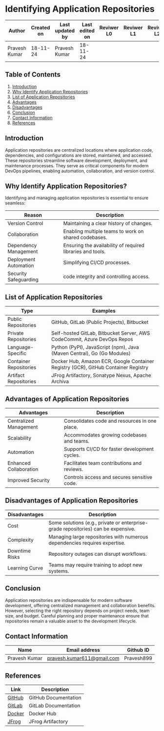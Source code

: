 # Identifying Application Repositories

| **Author** | **Created on** | **Last updated by** | **Last edited on** | **Reviwer L0** |**Reviwer L1** |**Reviwer L2** |
|------------|----------------|----------------------|---------------------|---------------|---------------|---------------|
| Pravesh Kumar      | 18-11-24      | Pravesh Kumar             | 18-11-24           |  | | |

## Table of Contents
1. [Introduction](#introduction)
2. [Why Identify Application Repositories](#why-identify-application-repositories)
3. [List of Application Repositories](#list-of-application-repositories)
4. [Advantages](#Advantages-of-Application-Repositories)
5. [Disadvantages](#Disadvantages-of-Application-Repositories)
6. [Conclusion](#Conclusion)
7. [Contact Information](#Contact-Information)
8. [References](#References)

## Introduction
Application repositories are centralized locations where application code, dependencies, and configurations are stored, maintained, and accessed. These repositories streamline software development, deployment, and maintenance processes. They serve as critical components for modern DevOps pipelines, enabling automation, collaboration, and version control.

## Why Identify Application Repositories?

Identifying and managing application repositories is essential to ensure seamless:

|Reason	|Description |
|----------|------------|
|Version Control	|Maintaining a clear history of changes.|
|Collaboration|	Enabling multiple teams to work on shared codebases.|
|Dependency Management|	Ensuring the availability of required libraries and tools.|
|Deployment Automation	|Simplifying CI/CD processes.|
|Security	Safeguarding |code integrity and controlling access.|


## List of Application Repositories

|Type	| Examples|
|--------|-----------|
|Public Repositories	|GitHub, GitLab (Public Projects), Bitbucket|
|Private Repositories	|Self-hosted GitLab, Bitbucket Server, AWS CodeCommit, Azure DevOps Repos|
|Language-Specific|	Python (PyPI), JavaScript (npm), Java (Maven Central), Go (Go Modules)|
|Container Repositories|	Docker Hub, Amazon ECR, Google Container Registry (GCR), GitHub Container Registry|
|Artifact Repositories	|JFrog Artifactory, Sonatype Nexus, Apache Archiva|


## Advantages of Application Repositories

|Advantages|	Description|
|----------|------------|
|Centralized Management	|Consolidates code and resources in one place.|
|Scalability	|Accommodates growing codebases and teams.|
|Automation	|Supports CI/CD for faster development cycles.|
|Enhanced Collaboration	|Facilitates team contributions and reviews.|
|Improved Security|	Controls access and secures sensitive code.|

## Disadvantages of Application Repositories

|Disadvantages|	Description|
|--------|-----------|
|Cost	|Some solutions (e.g., private or enterprise-grade repositories) can be expensive.|
|Complexity	|Managing large repositories with numerous dependencies requires expertise.|
|Downtime Risks	|Repository outages can disrupt workflows.|
|Learning Curve	|Teams may require training to adopt new systems.|



## Conclusion
Application repositories are indispensable for modern software development, offering centralized management and collaboration benefits. However, selecting the right repository depends on project needs, team size, and budget. Careful planning and proper maintenance ensure that repositories remain a valuable asset to the development lifecycle.

## Contact Information

| **Name** | **Email address**            | **Github ID**
|----------|-------------------------------|-------------------|
| Pravesh Kumar    |  pravesh.kumar611@gmail.com           | Pravesh899 |

## References

| **Link** | **Description**            |
|----------|-------------------------------|
| [GitHub](https://docs.github.com)   |  GitHub Documentation          |
| [GitLab](https://docs.gitlab.com)   | GitLab Documentation |
| [Docker](https://hub.docker.com)   | Docker Hub |
| [JFrog](https://jfrog.com/artifactory)   | JFrog Artifactory |

